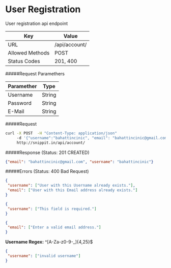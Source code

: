 User Registration
=======================
User registration api endpoint

| Key             | Value              |
| ----------------|--------------------|
| URL             | /api/account/      |
| Allowed Methods | POST               |
| Status Codes    | 201, 400           |


#####Request Paramethers

| Paramether    | Type     |
| ------------- | ---------|
| Username      | String   |
| Password      | String   |
| E-Mail        | String   |

#####Request

```bash
curl -X POST  -H "Content-Type: application/json"
     -d '{"username":"bahattincinic", "email": "bahattincinic@gmail.com", "password": "123456"}'
     http://snippit.in/api/account/
```

#####Response (Status: 201 CREATED)

```json
{"email": "bahattincinic@gmail.com", "username": "bahattincinic"}
```

#####Errors (Status: 400 Bad Request)

```json
{
 "username": ["User with this Username already exists."],
 "email": ["User with this Email address already exists."]
}
```

```json
{
 "username": ["This field is required."]
}
```

```json
{
 "email": ["Enter a valid email address."]
}
```

**Username Regex:** ^[A-Za-z0-9-_]{4,25}$
```json
{
 "username": ["invalid username"]
}
```